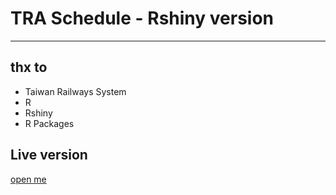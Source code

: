 # TRA Schedule - Rshiny version
***
## thx to
- Taiwan Railways System
- R
- Rshiny
- R Packages

## Live version
[open me](https://rosdyana.shinyapps.io/TRASchedule/)
